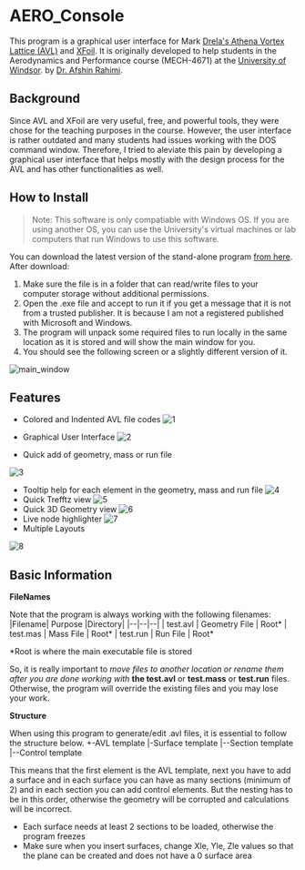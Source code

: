 # AERO_Console
This program is a graphical user interface for Mark [Drela's Athena Vortex Lattice (AVL)](https://web.mit.edu/drela/Public/web/avl/) and [XFoil](https://web.mit.edu/drela/Public/web/xfoil/). It is originally developed to help students in the Aerodynamics and Performance course (MECH-4671) at the [University of Windsor](https://www.uwindsor.ca/).  by [Dr. Afshin Rahimi](https://www.arahimi.ca/).

## Background
Since AVL and XFoil are very useful, free, and powerful tools, they were chose for the teaching purposes in the course. However, the user interface is rather outdated and many students had issues working with the DOS command window. Therefore, I tried to aleviate this pain by developing a graphical user interface that helps mostly with the design process for the AVL and has other functionalities as well.

## How to Install

> Note: This software is only compatiable with Windows OS. If you are
> using another OS, you can use the University's virtual machines or lab
> computers that run Windows to use this software.

You can download the latest version of the stand-alone program [from here](https://github.com/drarahimi/AERO_Console/releases/tag/production). After download:

 1. Make sure the file is in a folder that can read/write files to your computer storage without additional permissions.
 2. Open the .exe file and accept to run it if you get a message that it is not from a trusted publisher. It is because I am not a registered published with Microsoft and Windows.
 3. The program will unpack some required files to run locally in the same location as it is stored and will show the main window for you.
 4. You should see the following screen or a slightly different version of it.

![main_window](https://user-images.githubusercontent.com/35072497/101848794-5bcdaf80-3b24-11eb-9f4d-15fa1de50791.png)

## Features

 - Colored and Indented AVL file codes
 ![1](https://user-images.githubusercontent.com/35072497/101849098-f8904d00-3b24-11eb-83df-f93a114a16e4.gif)
  
 - Graphical User Interface 
![2](https://user-images.githubusercontent.com/35072497/101849194-32615380-3b25-11eb-8bb0-c77bb1e0b402.gif)
 - Quick add of geometry, mass or run file
 
 ![3](https://user-images.githubusercontent.com/35072497/101849408-a1d74300-3b25-11eb-9185-87ce4890b62e.gif)
 - Tooltip help for each element in the geometry, mass and run file
 ![4](https://user-images.githubusercontent.com/35072497/101849562-e82ca200-3b25-11eb-8ac5-3a834a0f16b9.gif)
 - Quick Trefftz view
![5](https://user-images.githubusercontent.com/35072497/101852381-83744600-3b2b-11eb-879b-e5f6da721ad3.gif)
 - Quick 3D Geometry view
 ![6](https://user-images.githubusercontent.com/35072497/101852572-faa9da00-3b2b-11eb-8160-1aee0ecdcf84.gif)
 - Live node highlighter
 ![7](https://user-images.githubusercontent.com/35072497/101855084-dc92a880-3b30-11eb-96b5-78ac8cfaa247.gif)
 - Multiple Layouts

![8](https://user-images.githubusercontent.com/35072497/101855205-106dce00-3b31-11eb-8e3d-ee7d04a86977.gif)
## Basic Information

**FileNames**

Note that the program is always working with the following filenames:
|Filename| Purpose |Directory|
|--|--|--|
| test.avl | Geometry File | Root*
| test.mas | Mass File | Root*
| test.run | Run File | Root*

*Root is where the main executable file is stored

So, it is really important to *move files to another location or rename them after you are done working with* **the test.avl** or **test.mass** or **test.run** files. Otherwise, the program will override the existing files and you may lose your work.

**Structure**

When using this program to generate/edit .avl files, it is essential to follow the structure below.
+-AVL template
   |-Surface template
   |--Section template
   |--Control template

This means that the first element is the AVL template, next you have to add a surface and in each surface you can have as many sections (minimum of 2) and in each section you can add control elements. But the nesting has to be in this order, otherwise the geometry will be corrupted and calculations will be incorrect.
- Each surface needs at least 2 sections to be loaded, otherwise the program freezes
- Make sure when you insert surfaces, change Xle, Yle, Zle values so that the plane can be created and does not have a 0 surface area


<!--stackedit_data:
eyJoaXN0b3J5IjpbMTY2MTUzMjQ1Niw5OTY5MTI2OTEsODI3MD
g0NzQ1LC0xMzk0Mjg2MjIwLC0xMDYwOTczOTg3LC03MzgyMzMy
MTksLTE5MzQwOTQ0MDIsMTI0OTc1NDg3MSw3Mjg3MjMwNTRdfQ
==
-->
